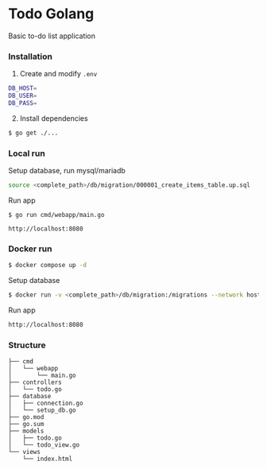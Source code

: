 # Todo Golang
Basic to-do list application

### Installation
1. Create and modify `.env`
```bash
DB_HOST=
DB_USER=
DB_PASS=
```
2. Install dependencies
```bash
$ go get ./...
```

### Local run
Setup database, run mysql/mariadb
```bash
source <complete_path>/db/migration/000001_create_items_table.up.sql
```
Run app
```
$ go run cmd/webapp/main.go

http://localhost:8080
```
### Docker run
```bash
$ docker compose up -d
```
Setup database
```bash
$ docker run -v <complete_path>/db/migration:/migrations --network host migrate/migrate -path=/migrations/ -database "mysql://root:root@tcp(localhost:3306)/todoDB" up
```
Run app
```bash
http://localhost:8080
```
### Structure
```
├── cmd
│   └── webapp
│       └── main.go
├── controllers
│   └── todo.go
├── database
│   ├── connection.go
│   └── setup_db.go
├── go.mod
├── go.sum
├── models
│   ├── todo.go
│   └── todo_view.go
└── views
    └── index.html
```
